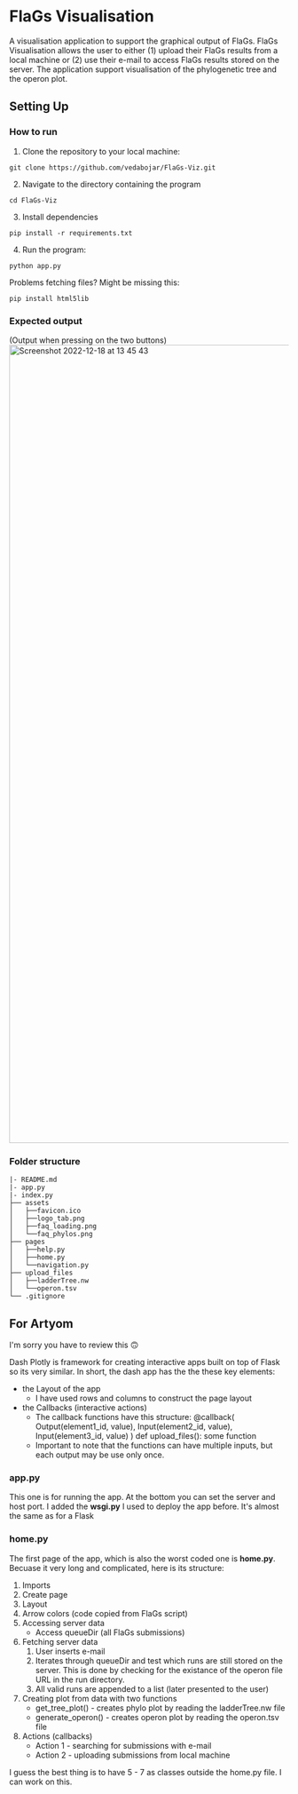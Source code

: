 # FlaGs Visualisation 
A visualisation application to support the graphical output of FlaGs. 
FlaGs Visualisation allows the user to either (1) upload their FlaGs 
results from a local machine or (2) use their e-mail to access FlaGs 
results stored on the server. The application support visualisation of 
the phylogenetic tree and the operon plot. 


## Setting Up

### How to run
1. Clone the repository to your local machine:
```
git clone https://github.com/vedabojar/FlaGs-Viz.git
```

2. Navigate to the directory containing the program
```
cd FlaGs-Viz
```

3. Install dependencies
```
pip install -r requirements.txt
```

4. Run the program:
```
python app.py
```

Problems fetching files? Might be missing this:
```
pip install html5lib
```



### Expected output
(Output when pressing on the two buttons)
<img width="1438" alt="Screenshot 2022-12-18 at 13 45 43" src="https://user-images.githubusercontent.com/100831180/208305832-97365f2a-3fcc-47d0-a664-37dd774dcab7.png">


### Folder structure

```
|- README.md
|- app.py
|- index.py
├── assets
│   ├──favicon.ico
│   ├──logo_tab.png
│   ├──faq_loading.png
│   └──faq_phylos.png
├── pages
│   ├──help.py
│   ├──home.py
│   └──navigation.py
├── upload_files
│   ├──ladderTree.nw
│   └──operon.tsv
└── .gitignore
```

## For Artyom 
I'm sorry you have to review this 🙃

Dash Plotly is framework for creating interactive apps built on top of 
Flask so its very similar. In short, the dash app has the the these 
key elements:
- the Layout of the app
    * I have used rows and columns to construct the page layout
- the Callbacks (interactive actions)
    * The callback functions have this structure:
        @callback( 
            Output(element1_id, value),
            Input(element2_id, value),
            Input(element3_id, value)
        )
        def upload_files():
            some function
    * Important to note that the functions can have multiple inputs, but each
    output may be use only once. 

### **app.py**
This one is for running the app. At the bottom you can set the server and host
port. I added the **wsgi.py** I used to deploy the app before. It's almost 
the same as for a Flask 


### **home.py**
The first page of the app, which is also the worst coded one is **home.py**.
Becuase it very long and complicated, here is its structure:
1. Imports
2. Create page
3. Layout
4. Arrow colors (code copied from FlaGs script)
5. Accessing server data
    * Access queueDir (all FlaGs submissions)
6. Fetching server data
    1. User inserts e-mail
    2. Iterates through queueDir and test which runs are still stored on the
    server. This is done by checking for the existance of the operon file URL
    in the run directory. 
    3. All valid runs are appended to a list (later presented to the user)
7. Creating plot from data with two functions
    * get_tree_plot() - creates phylo plot by reading the ladderTree.nw file
    * generate_operon() - creates operon plot by reading the operon.tsv file
8. Actions (callbacks)
    * Action 1 - searching for submissions with e-mail
    * Action 2 - uploading submissions from local machine

I guess the best thing is to have 5 - 7 as classes outside the home.py file.
I can work on this. 
